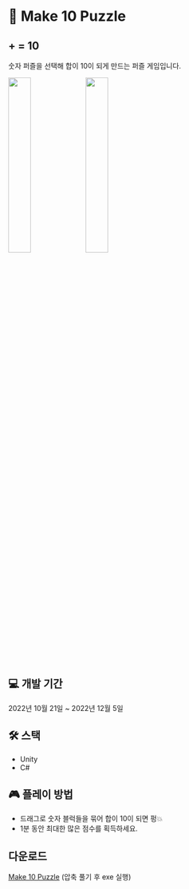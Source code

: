 # 🔢 Make 10 Puzzle
## + = 10
숫자 퍼즐을 선택해 합이 10이 되게 만드는 퍼즐 게임입니다.

<div>
<img width="30%" src="https://user-images.githubusercontent.com/67315989/205558316-c417a220-ca9c-4893-bac1-eeeb2049c333.png">
<img width="30%" src="https://user-images.githubusercontent.com/67315989/205558429-c425f617-b60b-40db-b807-2ef8afea98e7.png">
</div>

## 💻 개발 기간
2022년 10월 21일 ~ 2022년 12월 5일

## 🛠 스택
+ Unity
+ C#

## 🎮 플레이 방법
+ 드래그로 숫자 블럭들을 묶어 합이 10이 되면 펑💥
+ 1분 동안 최대한 많은 점수를 획득하세요.

## 다운로드
[Make 10 Puzzle](https://drive.google.com/file/d/1WH4-NMViPB7Uu5oSvRwSxvCRn3SOdSFL/view?usp=sharing)
(압축 풀기 후 exe 실행)
